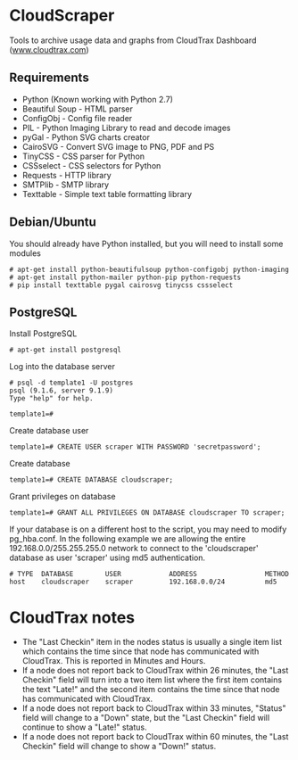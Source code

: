 CloudScraper
============

Tools to archive usage data and graphs from CloudTrax Dashboard (www.cloudtrax.com)

Requirements
------------

* Python (Known working with Python 2.7)
* Beautiful Soup - HTML parser
* ConfigObj - Config file reader
* PIL - Python Imaging Library to read and decode images
* pyGal - Python SVG charts creator
* CairoSVG - Convert SVG image to PNG, PDF and PS
* TinyCSS - CSS parser for Python
* CSSselect - CSS selectors for Python
* Requests - HTTP library
* SMTPlib - SMTP library
* Texttable - Simple text table formatting library

Debian/Ubuntu
-------------

You should already have Python installed, but you will need to install some modules

    # apt-get install python-beautifulsoup python-configobj python-imaging
    # apt-get install python-mailer python-pip python-requests 
    # pip install texttable pygal cairosvg tinycss cssselect

PostgreSQL
----------

Install PostgreSQL

    # apt-get install postgresql

Log into the database server

    # psql -d template1 -U postgres
    psql (9.1.6, server 9.1.9)
    Type "help" for help.
    
    template1=#

Create database user

    template1=# CREATE USER scraper WITH PASSWORD 'secretpassword';

Create database

    template1=# CREATE DATABASE cloudscraper;

Grant privileges on database

    template1=# GRANT ALL PRIVILEGES ON DATABASE cloudscraper TO scraper;

If your database is on a different host to the script, you may need to modify pg_hba.conf.
In the following example we are allowing the entire 192.168.0.0/255.255.255.0 network to
connect to the 'cloudscraper' database as user 'scraper' using md5 authentication.

    # TYPE  DATABASE        USER            ADDRESS                 METHOD
    host    cloudscraper    scraper         192.168.0.0/24          md5

CloudTrax notes
===============

- The "Last Checkin" item in the nodes status is usually a single item list which contains the time since that node has communicated with CloudTrax. This is reported in Minutes and Hours.
- If a node does not report back to CloudTrax within 26 minutes, the "Last Checkin" field will turn into a two item list where the first item contains the text "Late!" and the second item contains the time since that node has communicated with CloudTrax.
- If a node does not report back to CloudTrax within 33 minutes, "Status" field will change to a "Down" state, but the "Last Checkin" field will continue to show a "Late!" status.
- If a node does not report back to CloudTrax within 60 minutes, the "Last Checkin" field will change to show a "Down!" status.
